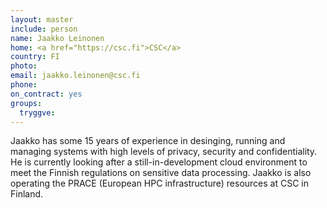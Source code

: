 ```yaml
---
layout: master
include: person
name: Jaakko Leinonen
home: <a href="https://csc.fi">CSC</a>
country: FI
photo:
email: jaakko.leinonen@csc.fi
phone:
on_contract: yes
groups:
  tryggve:
---
```


Jaakko has some 15 years of experience in desinging, running and managing
systems with high levels of privacy, security and confidentiality. He is
currently looking after a still-in-development cloud environment to meet the
Finnish regulations on sensitive data processing. Jaakko is also operating the
PRACE (European HPC infrastructure) resources at CSC in Finland.
